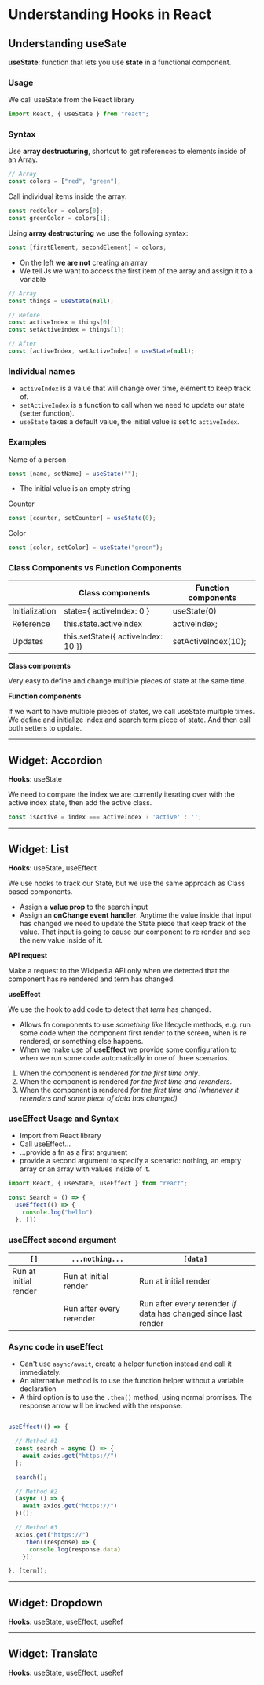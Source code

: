 # Understanding Hooks in React

## Understanding useSate

**useState**: function that lets you use **state** in a functional component.

### Usage

We call useState from the React library

```jsx
import React, { useState } from "react";
```

### Syntax

Use **array destructuring**, shortcut to get references to elements inside of an Array.

```js
// Array
const colors = ["red", "green"];
```

Call individual items inside the array:

```js
const redColor = colors[0];
const greenColor = colors[1];
```

Using **array destructuring** we use the following syntax:

```js
const [firstElement, secondElement] = colors;
```

- On the left **we are not** creating an array
- We tell Js we want to access the first item of the array and assign it to a variable

```jsx
// Array
const things = useState(null);

// Before
const activeIndex = things[0];
const setActiveindex = things[1];

// After
const [activeIndex, setActiveIndex] = useState(null);
```

### Individual names

- `activeIndex` is a value that will change over time, element to keep track of.
- `setActiveIndex` is a function to call when we need to update our state (setter function).
- `useState` takes a default value, the initial value is set to `activeIndex`.

### Examples

Name of a person

```jsx
const [name, setName] = useState("");
```

- The initial value is an empty string

Counter

```jsx
const [counter, setCounter] = useState(0);
```

Color

```jsx
const [color, setColor] = useState("green");
```

### Class Components vs Function Components

| | Class components | Function components |
| --- | --- | --- |
| Initialization | state={ activeIndex: 0 } | useState(0) |
| Reference | this.state.activeIndex | activeIndex; |
| Updates | this.setState({ activeIndex: 10 }) | setActiveIndex(10); |

**Class components**

Very easy to define and change multiple pieces of state at the same time.

**Function components**

If we want to have multiple pieces of states, we call useState multiple times. We define and initialize index and search term piece of state. And then call both setters to update.

---

## Widget: Accordion

**Hooks**: useState

We need to compare the index we are currently iterating over with the active index state, then add the active class.

```js
const isActive = index === activeIndex ? 'active' : '';
```

---

## Widget: List

**Hooks**: useState, useEffect

We use hooks to track our State, but we use the same approach as Class based components.

- Assign a **value prop** to the search input
- Assign an **onChange event handler**. Anytime the value inside that input has changed we need to update the State piece that keep track of the value. That input is going to cause our component to re render and see the new value inside of it.

**API request**

Make a request to the Wikipedia API only when we detected that the component has re rendered and term has changed.

**useEffect**

We use the hook to add code to detect that *term* has changed.

- Allows fn components to use *something like*  lifecycle methods, e.g. run some code when the component first render to the screen, when is re rendered, or something else happens.
- When we make use of **useEffect** we provide some configuration to when we run some code automatically in one of three scenarios.

1. When the component is rendered *for the first time only*.
1. When the component is rendered *for the first time and rerenders*.
1. When the component is rendered *for the first time and (whenever it rerenders and some piece of data has changed)*

### useEffect Usage and Syntax

- Import from React library
- Call useEffect...
- ...provide a fn as a first argument
- provide a second argument to specify a scenario: nothing, an empty array or an array with values inside of it.

```js
import React, { useState, useEffect } from "react";

const Search = () => {
  useEffect(() => {
    console.log("hello")
  }, [])
```

### useEffect second argument

| `[]` | `...nothing...` | `[data]` |
| --- | --- | --- |
| Run at initial render | Run at initial render | Run at initial render |
|  | Run after every rerender | Run after every rerender *if* data has changed since last render |

### Async code in useEffect

- Can't use `async/await`, create a helper function instead and call it immediately.
- An alternative method is to use the function helper without a variable declaration
- A third option is to use the `.then()` method, using normal promises. The response arrow will be invoked with the response.

```js

useEffect(() => {

  // Method #1
  const search = async () => {
    await axios.get("https://")
  };

  search();

  // Method #2
  (async () => {
    await axios.get("https://")
  })();

  // Method #3
  axios.get("https://")
    .then((response) => {
      console.log(response.data)
    });

}, [term]);
```

---

## Widget: Dropdown

**Hooks**: useState, useEffect, useRef

---

## Widget: Translate

**Hooks**: useState, useEffect, useRef
